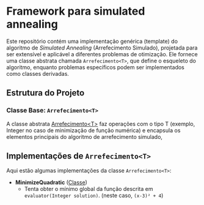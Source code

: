 # Framework para simulated annealing

Este repositório contém uma implementação genérica (template) do algoritmo de *Simulated Annealing* (Arrefecimento Simulado),
projetada para ser extensível e aplicável a diferentes problemas de otimização. Ele fornece uma classe abstrata chamada
`Arrefecimento<T>`, que define o esqueleto do algoritmo, enquanto problemas específicos podem ser implementados como
classes derivadas.

## Estrutura do Projeto

### Classe Base: `Arrefecimento<T>`

A classe abstrata [Arrefecimento&lt;T&gt;](https://github.com/danielbmancini/AnnealingInterface/blob/master/src/Arrefecimento.java) faz operações com o tipo T (exemplo, Integer no caso de minimização de função numérica) e encapsula os elementos principais do algoritmo de arrefecimento simulado,

## Implementações de `Arrefecimento<T>`

Aqui estão algumas implementações da classe `Arrefecimento<T>`:

- **MinimizeQuadratic** ([Classe](https://github.com/danielbmancini/AnnealingInterface/blob/master/src/MinimizeQuadratic.java))  
   * Tenta obter o mínimo global da função descrita em `evaluator(Integer solution)`. (neste caso, `(x-3)² + 4`)

